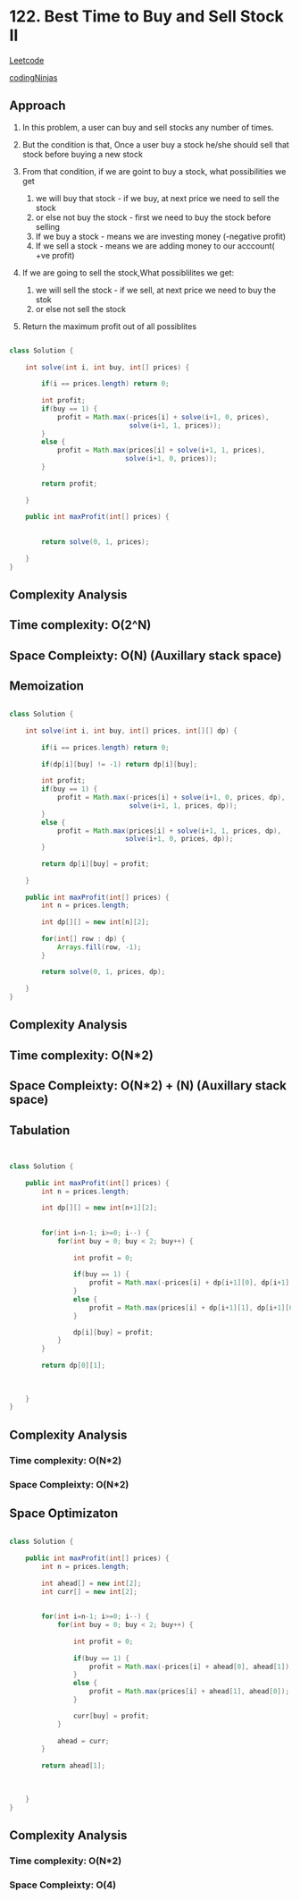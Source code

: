# 122. Best Time to Buy and Sell Stock II

[Leetcode](https://leetcode.com/problems/best-time-to-buy-and-sell-stock-ii/)

[codingNinjas](https://www.codingninjas.com/studio/problems/best-time-to-buy-and-sell-stock-ii_630282?utm_source=striver&utm_medium=website&utm_campaign=a_zcoursetuf)

## Approach

1. In this problem, a user can buy and sell stocks any number of times.
2. But the condition is that, Once a user buy a stock he/she should sell that stock before buying a new stock
3. From that condition, if we are goint to buy a stock, what possibilities we get
    1. we will buy that stock - if we buy, at next price we need to sell the stock
    2. or else not buy the stock - first we need to buy the stock before selling
    3. If we buy a stock - means we are investing money (-negative profit)
    4. If we sell a stock - means we are adding money to our acccount( +ve profit)


4. If we are going to sell the stock,What possiblilites we get:
    1. we will sell the stock - if we sell, at next price we need to buy the stok
    2. or else not sell the stock

5. Return the maximum profit out of all possiblites

```Java

class Solution {
    
    int solve(int i, int buy, int[] prices) {
        
        if(i == prices.length) return 0;
        
        int profit;
        if(buy == 1) {
            profit = Math.max(-prices[i] + solve(i+1, 0, prices), 
                              solve(i+1, 1, prices));
        }
        else {
            profit = Math.max(prices[i] + solve(i+1, 1, prices),
                             solve(i+1, 0, prices));
        }
        
        return profit;
        
    }
    
    public int maxProfit(int[] prices) {
        
        
        return solve(0, 1, prices);
        
    }
}

```


## Complexity Analysis

## Time complexity: O(2^N)

## Space Compleixty: O(N) (Auxillary stack space)

## Memoization


```Java

class Solution {
    
    int solve(int i, int buy, int[] prices, int[][] dp) {
        
        if(i == prices.length) return 0;
        
        if(dp[i][buy] != -1) return dp[i][buy];
        
        int profit;
        if(buy == 1) {
            profit = Math.max(-prices[i] + solve(i+1, 0, prices, dp), 
                              solve(i+1, 1, prices, dp));
        }
        else {
            profit = Math.max(prices[i] + solve(i+1, 1, prices, dp),
                             solve(i+1, 0, prices, dp));
        }
        
        return dp[i][buy] = profit;
        
    }
    
    public int maxProfit(int[] prices) {
        int n = prices.length;
        
        int dp[][] = new int[n][2];
        
        for(int[] row : dp) {
            Arrays.fill(row, -1);
        }
        
        return solve(0, 1, prices, dp);
        
    }
}

```

## Complexity Analysis

## Time complexity: O(N*2)

## Space Compleixty: O(N*2) + (N) (Auxillary stack space)


## Tabulation

```Java


class Solution {
    
    public int maxProfit(int[] prices) {
        int n = prices.length;
        
        int dp[][] = new int[n+1][2];
        
        
        for(int i=n-1; i>=0; i--) {
            for(int buy = 0; buy < 2; buy++) {
                
                int profit = 0;
                
                if(buy == 1) {
                    profit = Math.max(-prices[i] + dp[i+1][0], dp[i+1][1]);
                }
                else {
                    profit = Math.max(prices[i] + dp[i+1][1], dp[i+1][0]);
                }

                dp[i][buy] = profit;
            }
        }
        
        return dp[0][1];
        
        
        
    }
}

```

## Complexity Analysis

### Time complexity: O(N*2)

### Space Compleixty: O(N*2)

## Space Optimizaton


```Java

class Solution {
    
    public int maxProfit(int[] prices) {
        int n = prices.length;
        
        int ahead[] = new int[2];
        int curr[] = new int[2];
        
        
        for(int i=n-1; i>=0; i--) {
            for(int buy = 0; buy < 2; buy++) {
                
                int profit = 0;
                
                if(buy == 1) {
                    profit = Math.max(-prices[i] + ahead[0], ahead[1]);
                }
                else {
                    profit = Math.max(prices[i] + ahead[1], ahead[0]);
                }

                curr[buy] = profit;
            }
            
            ahead = curr;
        }
        
        return ahead[1];
        
        
        
    }
}

```

## Complexity Analysis

### Time complexity: O(N*2)

### Space Compleixty: O(4)